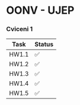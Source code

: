 <h1> OONV - UJEP
</h1>

<h3> Cviceni 1
</h3>

| Task  | Status             |
| ----- | ------------------ |
| HW1.1 | :white_check_mark: |
| HW1.2 | :white_check_mark: |
| HW1.3 | :white_check_mark: |
| HW1.4 | :white_check_mark: |
| HW1.5 | :white_check_mark: |
